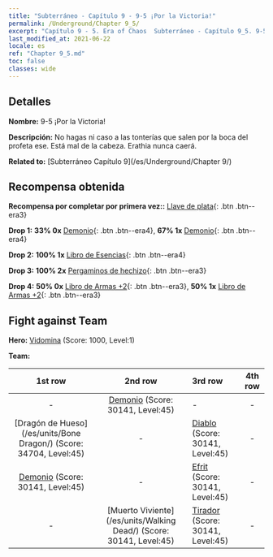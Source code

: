 ```yaml
---
title: "Subterráneo - Capítulo 9 - 9-5 ¡Por la Victoria!"
permalink: /Underground/Chapter 9_5/
excerpt: "Capítulo 9 - 5. Era of Chaos  Subterráneo - Capítulo 9_5. 9-5 ¡Por la Victoria!"
last_modified_at: 2021-06-22
locale: es
ref: "Chapter 9_5.md"
toc: false
classes: wide
---
```


## Detalles

 **Nombre:** 9-5 ¡Por la Victoria!

 **Descripción:** No hagas ni caso a las tonterías que salen por la boca del profeta ese. Está mal de la cabeza. Erathia nunca caerá.

 **Related to:** [Subterráneo Capítulo 9](/es/Underground/Chapter 9/)

## Recompensa obtenida

 **Recompensa por completar por primera vez::** [Llave de plata](/ItemsES/con_693/){: .btn .btn--era3}

 **Drop 1:** **33% 0x** [Demonio](/ItemsES/unt_229/){: .btn .btn--era4}, **67% 1x** [Demonio](/ItemsES/unt_229/){: .btn .btn--era4}

 **Drop 2:** **100% 1x** [Libro de Esencias](/ItemsES/mat_39/){: .btn .btn--era4}

 **Drop 3:** **100% 2x** [Pergaminos de hechizo](/ItemsES/con_694/){: .btn .btn--era3}

 **Drop 4:** **50% 0x** [Libro de Armas +2](/ItemsES/mat_32/){: .btn .btn--era3}, **50% 1x** [Libro de Armas +2](/ItemsES/mat_32/){: .btn .btn--era3}


## Fight against Team
 **Hero:** [Vidomina](/es/heroes/Vidomina/) (Score: 1000, Level:1)

 **Team:**


  | 1st row | 2nd row | 3rd row | 4th row |
  |:----:|:----:|:----|:----:|
  | - | [Demonio](/es/units/Demon/) (Score: 30141, Level:45)  | - | - |
  | [Dragón de Hueso](/es/units/Bone Dragon/) (Score: 34704, Level:45)  | - | [Diablo](/es/units/Devil/) (Score: 30141, Level:45)  | - |
  | [Demonio](/es/units/Demon/) (Score: 30141, Level:45)  | - | [Efrit](/es/units/Efreeti/) (Score: 30141, Level:45)  | - |
  | - | [Muerto Viviente](/es/units/Walking Dead/) (Score: 30141, Level:45)  | [Tirador](/es/units/Sharpshooter/) (Score: 30141, Level:45)  | - |


